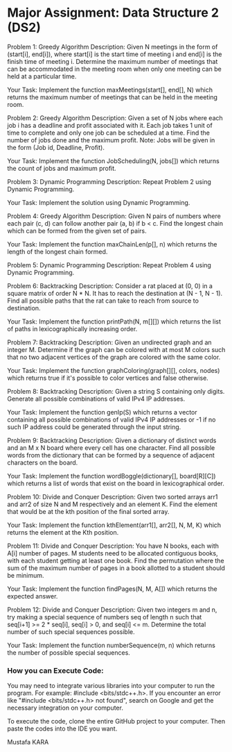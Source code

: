 # Major Assignment: Data Structure 2 (DS2)
Problem 1: Greedy Algorithm
Description: Given N meetings in the form of (start[i], end[i]), where start[i] is the start time of meeting i and end[i] is the finish time of meeting i. Determine the maximum number of meetings that can be accommodated in the meeting room when only one meeting can be held at a particular time.

Your Task: Implement the function maxMeetings(start[], end[], N) which returns the maximum number of meetings that can be held in the meeting room.

Problem 2: Greedy Algorithm
Description: Given a set of N jobs where each job i has a deadline and profit associated with it. Each job takes 1 unit of time to complete and only one job can be scheduled at a time. Find the number of jobs done and the maximum profit. Note: Jobs will be given in the form (Job id, Deadline, Profit).

Your Task: Implement the function JobScheduling(N, jobs[]) which returns the count of jobs and maximum profit.

Problem 3: Dynamic Programming
Description: Repeat Problem 2 using Dynamic Programming.

Your Task: Implement the solution using Dynamic Programming.

Problem 4: Greedy Algorithm
Description: Given N pairs of numbers where each pair (c, d) can follow another pair (a, b) if b < c. Find the longest chain which can be formed from the given set of pairs.

Your Task: Implement the function maxChainLen(p[], n) which returns the length of the longest chain formed.

Problem 5: Dynamic Programming
Description: Repeat Problem 4 using Dynamic Programming.

Problem 6: Backtracking
Description: Consider a rat placed at (0, 0) in a square matrix of order N * N. It has to reach the destination at (N - 1, N - 1). Find all possible paths that the rat can take to reach from source to destination.

Your Task: Implement the function printPath(N, m[][]) which returns the list of paths in lexicographically increasing order.

Problem 7: Backtracking
Description: Given an undirected graph and an integer M. Determine if the graph can be colored with at most M colors such that no two adjacent vertices of the graph are colored with the same color.

Your Task: Implement the function graphColoring(graph[][], colors, nodes) which returns true if it's possible to color vertices and false otherwise.

Problem 8: Backtracking
Description: Given a string S containing only digits. Generate all possible combinations of valid IPv4 IP addresses.

Your Task: Implement the function genIp(S) which returns a vector containing all possible combinations of valid IPv4 IP addresses or -1 if no such IP address could be generated through the input string.

Problem 9: Backtracking
Description: Given a dictionary of distinct words and an M x N board where every cell has one character. Find all possible words from the dictionary that can be formed by a sequence of adjacent characters on the board.

Your Task: Implement the function wordBoggle(dictionary[], board[R][C]) which returns a list of words that exist on the board in lexicographical order.

Problem 10: Divide and Conquer
Description: Given two sorted arrays arr1 and arr2 of size N and M respectively and an element K. Find the element that would be at the kth position of the final sorted array.

Your Task: Implement the function kthElement(arr1[], arr2[], N, M, K) which returns the element at the Kth position.

Problem 11: Divide and Conquer
Description: You have N books, each with A[i] number of pages. M students need to be allocated contiguous books, with each student getting at least one book. Find the permutation where the sum of the maximum number of pages in a book allotted to a student should be minimum.

Your Task: Implement the function findPages(N, M, A[]) which returns the expected answer.

Problem 12: Divide and Conquer
Description: Given two integers m and n, try making a special sequence of numbers seq of length n such that seq[i+1] >= 2 * seq[i], seq[i] > 0, and seq[i] <= m. Determine the total number of such special sequences possible.

Your Task: Implement the function numberSequence(m, n) which returns the number of possible special sequences.

### How you can Execute Code:
You may need to integrate various libraries into your computer to run the program. For example: #include <bits/stdc++.h>. If you encounter an error like "#include <bits/stdc++.h> not found", search on Google and get the necessary integration on your computer.

To execute the code, clone the entire GitHub project to your computer. Then paste the codes into the IDE you want.

Mustafa KARA
